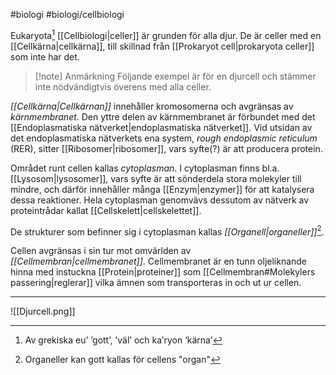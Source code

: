 #biologi #biologi/cellbiologi

Eukaryota[^1] [[Cellbiologi|celler]] är grunden för alla djur. De är celler med en [[Cellkärna|cellkärna]], till skillnad från [[Prokaryot cell|prokaryota celler]] som inte har det.

> [!note] Anmärkning
> Följande exempel är för en djurcell och stämmer inte nödvändigtvis överens med alla celler.

*[[Cellkärna|Cellkärnan]]* innehåller kromosomerna och avgränsas av *kärnmembranet*. Den yttre delen av kärnmembranet är förbundet med det [[Endoplasmatiska nätverket|endoplasmatiska nätverket]]. Vid utsidan av det endoplasmatiska nätverkets ena system, *rough endoplasmic reticulum* (RER), sitter [[Ribosomer|ribosomer]], vars syfte(?) är att producera protein.

Området runt cellen kallas *cytoplasman*. I cytoplasman finns bl.a. [[Lysosom|lysosomer]], vars syfte är att sönderdela stora molekyler till mindre, och därför innehåller många [[Enzym|enzymer]] för att katalysera dessa reaktioner. Hela cytoplasman genomvävs dessutom av nätverk av proteintrådar kallat [[Cellskelett|cellskelettet]].

De strukturer som befinner sig i cytoplasman kallas *[[Organell|organeller]]*[^2].

Cellen avgränsas i sin tur mot omvärlden av *[[Cellmembran|cellmembranet]]*. Cellmembranet är en tunn oljeliknande hinna med instuckna [[Protein|proteiner]] som [[Cellmembran#Molekylers passering|reglerar]] vilka ämnen som transporteras in och ut ur cellen.

[^1]: Av grekiska eu’ ’gott’, ’väl’ och kaʹryon ’kärna’
[^2]: Organeller kan gott kallas för cellens "organ"

---

![[Djurcell.png]]
